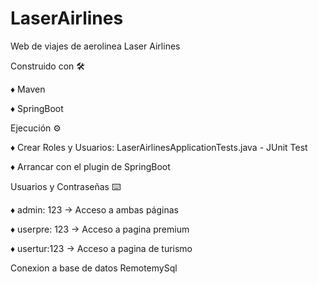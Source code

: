# LaserAirlines
Web de viajes de aerolinea Laser Airlines 

Construido con 🛠️

♦ Maven

♦ SpringBoot



Ejecución ⚙️

♦ Crear Roles y Usuarios: LaserAirlinesApplicationTests.java - JUnit Test

♦ Arrancar con el plugin de SpringBoot



Usuarios y Contraseñas ⌨️

♦ admin: 123 → Acceso a ambas páginas

♦ userpre: 123 → Acceso a pagina premium  

♦ usertur:123 → Acceso a pagina de turismo 



Conexion a base de datos RemotemySql
